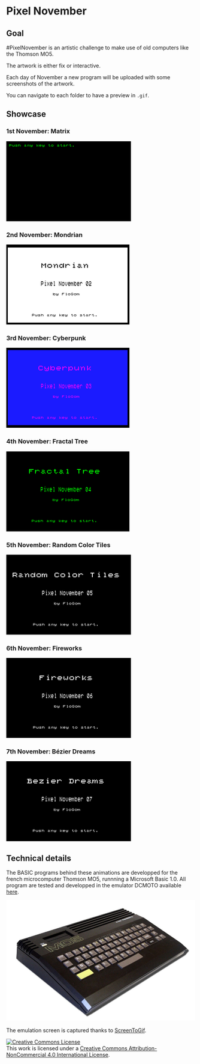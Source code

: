 # Pixel November


## Goal

\#PixelNovember is an artistic challenge to make use of old computers like the Thomson MO5.

The artwork is either fix or interactive.

Each day of November a new program will be uploaded with some screenshots of the artwork.

You can navigate to each folder to have a preview in `.gif`.

## Showcase

### 1st November: Matrix

![matrix_gif](./PxNov_201101_Matrix/PxNov_201101_Matrix.gif)

### 2nd November: Mondrian
![mondrian_gif](./PxNov_201102_Mondrian/PxNov_201102_Mondrian.gif)

### 3rd November: Cyberpunk
![cyberpunk_gif](./PxNov_201103_80sGrid/PxNov_201103_Cyberpunk.gif)

### 4th November: Fractal Tree
![FractalTree_gif](./PxNov_201104_FractalTree/PxNov_201104_FractalTree.gif)

### 5th November: Random Color Tiles
![Random Color Tiles](./PxNov_201105_RandomColorTile/PxNov_201105_RandomColorTile.gif)

### 6th November: Fireworks
![Fireworks](./PxNov_201106_Fireworks/PxNov_201106_Fireworks.gif)

### 7th November: Bézier Dreams
![Bézier](./PxNov_201107_BezierCurves/PxNov_201107_BezierDreams.gif)

## Technical details

The BASIC programs behind these animations are developped for the french microcomputer Thomson MO5, runnning a Microsoft Basic 1.0. All program are tested and developped in the emulator DCMOTO available [here](http://dcmoto.free.fr/).

![ThomsonMO5](MO5.jpg)

The emulation screen is captured thanks to [ScreenToGif](https://www.screentogif.com/downloads). 

<a rel="license" href="http://creativecommons.org/licenses/by-nc/4.0/"><img alt="Creative Commons License" style="border-width:0" src="https://i.creativecommons.org/l/by-nc/4.0/88x31.png" /></a><br />This work is licensed under a <a rel="license" href="http://creativecommons.org/licenses/by-nc/4.0/">Creative Commons Attribution-NonCommercial 4.0 International License</a>.